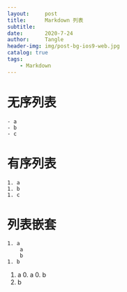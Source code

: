 ```yaml
---
layout:     post
title:      Markdown 列表
subtitle:   
date:       2020-7-24
author:     Tangle
header-img: img/post-bg-ios9-web.jpg
catalog: true
tags:
    - Markdown
---
```


# 无序列表

```
- a
- b
- c
```

# 有序列表

```
1. a
1. b
1. c
```

# 列表嵌套

```
1. a
    a
    b
1. b
```

1. a
    0. a
    0. b
1. b
